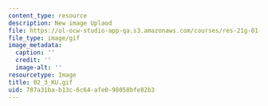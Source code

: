 ```yaml
---
content_type: resource
description: New image Uplaod
file: https://ol-ocw-studio-app-qa.s3.amazonaws.com/courses/res-21g-01-kana-spring-2010/787a31bab13c6c64afe098058bfe82b3_02_3_KU.gif
file_type: image/gif
image_metadata:
  caption: ''
  credit: ''
  image-alt: ''
resourcetype: Image
title: 02_3_KU.gif
uid: 787a31ba-b13c-6c64-afe0-98058bfe82b3
---
```

